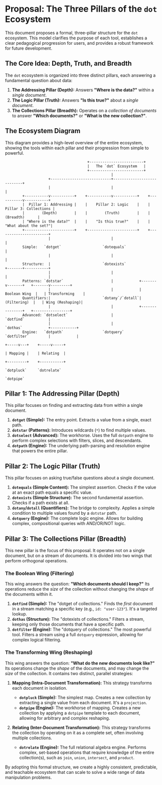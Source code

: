 # Proposal: The Three Pillars of the `dot` Ecosystem

This document proposes a formal, three-pillar structure for the `dot` ecosystem. This model clarifies the purpose of each tool, establishes a clear pedagogical progression for users, and provides a robust framework for future development.

## The Core Idea: Depth, Truth, and Breadth

The `dot` ecosystem is organized into three distinct pillars, each answering a fundamental question about data:

1.  **The Addressing Pillar (Depth):** Answers **"Where is the data?"** within a *single document*.
2.  **The Logic Pillar (Truth):** Answers **"Is this true?"** about a *single document*.
3.  **The Collections Pillar (Breadth):** Operates on a *collection of documents* to answer **"Which documents?"** or **"What is the new collection?"**.

## The Ecosystem Diagram

This diagram provides a high-level overview of the entire ecosystem, showing the tools within each pillar and their progression from simple to powerful.

```
                                      +-------------------------+
                                      |   The `dot` Ecosystem   |
                                      +-------------------------+
                                                 |
                    +----------------------------+----------------------------+
                    |                            |                            |
        +-----------v-----------+    +-----------v-----------+    +-----------v-----------+
        |  Pillar 1: Addressing |    |    Pillar 2: Logic    |    | Pillar 3: Collections |
        |        (Depth)        |    |        (Truth)        |    |        (Breadth)      |
        | "Where is the data?"  |    |    "Is this true?"    |    |  "What about the set?"|
        +-----------------------+    +-----------------------+    +-----------------------+
                    |                            |                            |
        Simple:   `dotget`                   `dotequals`                      |
                    |                            |                            |
        Structure:  |                        `dotexists`              +-------+-----------+
                    |                            |                    |                   |
        Patterns: `dotstar`                      |            +-------v-------+   +-------v---------+
                    |                            |            | Boolean Wing  |   | Transforming    |
        Quantifiers:|                        `dotany`/`dotall`|  (Filtering)  |   | Wing (Reshaping)|
                    |                            |            +---------------+   +-----------------+
        Advanced: `dotselect`                    |                  `dotfind`           |
                    |                            |                  `dothas`            +------------+
        Engine:   `dotpath`                  `dotquery`             `dotfilter`         |            |
                                                                                +-----v---+    +-----v-----+
                                                                                | Mapping |    | Relating  |
                                                                                +---------+    +-----------+
                                                                                `dotpluck`     `dotrelate`
                                                                                `dotpipe`
```

## Pillar 1: The Addressing Pillar (Depth)

This pillar focuses on finding and extracting data from within a single document.

1.  **`dotget` (Simple):** The entry point. Extracts a value from a single, exact path.
2.  **`dotstar` (Patterns):** Introduces wildcards (`*`) to find multiple values.
3.  **`dotselect` (Advanced):** The workhorse. Uses the full `dotpath` engine to perform complex selections with filters, slices, and descendants.
4.  **`dotpath` (Engine):** The underlying path-parsing and resolution engine that powers the entire pillar.

## Pillar 2: The Logic Pillar (Truth)

This pillar focuses on asking true/false questions about a single document.

1.  **`dotequals` (Simple Content):** The simplest assertion. Checks if the value at an exact path equals a specific value.
2.  **`dotexists` (Simple Structure):** The second fundamental assertion. Checks if a path exists at all.
3.  **`dotany`/`dotall` (Quantifiers):** The bridge to complexity. Applies a simple condition to multiple values found by a `dotstar` path.
4.  **`dotquery` (Engine):** The complete logic engine. Allows for building complex, compositional queries with AND/OR/NOT logic.

## Pillar 3: The Collections Pillar (Breadth)

This new pillar is the focus of this proposal. It operates not on a single document, but on a stream of documents. It is divided into two wings that perform orthogonal operations.

### The Boolean Wing (Filtering)

This wing answers the question: **"Which documents should I keep?"** Its operations reduce the *size* of the collection without changing the *shape* of the documents within it.

1.  **`dotfind` (Simple):** The "dotget of collections." Finds the *first* document in a stream matching a specific key (e.g., `id: "user-123"`). It's a targeted lookup.
2.  **`dothas` (Structure):** The "dotexists of collections." Filters a stream, keeping only those documents that have a specific path.
3.  **`dotfilter` (Engine):** The "dotquery of collections." The most powerful tool. Filters a stream using a full `dotquery` expression, allowing for complex logical filtering.

### The Transforming Wing (Reshaping)

This wing answers the question: **"What do the new documents look like?"** Its operations change the *shape* of the documents, and may change the *size* of the collection. It contains two distinct, parallel strategies:

1.  **Mapping (Intra-Document Transformation):** This strategy transforms each document in isolation.
    *   **`dotpluck` (Simple):** The simplest map. Creates a new collection by extracting a single value from each document. It's a `projection`.
    *   **`dotpipe` (Engine):** The workhorse of mapping. Creates a new collection by applying a `dotpipe` template to each document, allowing for arbitrary and complex reshaping.

2.  **Relating (Inter-Document Transformation):** This strategy transforms the collection by operating on it as a complete set, often involving multiple collections.
    *   **`dotrelate` (Engine):** The full relational algebra engine. Performs complex, set-based operations that require knowledge of the entire collection(s), such as `join`, `union`, `intersect`, and `product`.

By adopting this formal structure, we create a highly consistent, predictable, and teachable ecosystem that can scale to solve a wide range of data manipulation problems.
